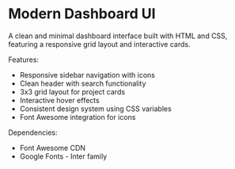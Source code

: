 # Modern Dashboard UI

A clean and minimal dashboard interface built with HTML and CSS, featuring a responsive 
grid layout and interactive cards.

Features:
- Responsive sidebar navigation with icons
- Clean header with search functionality
- 3x3 grid layout for project cards
- Interactive hover effects
- Consistent design system using CSS variables
- Font Awesome integration for icons

Dependencies:
- Font Awesome CDN
- Google Fonts - Inter family
